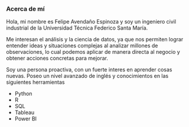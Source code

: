 ### Acerca de mí

Hola, mi nombre es Felipe Avendaño Espinoza y soy un ingeniero civil industrial de la Universidad Técnica Federico Santa María.

Me interesan el análisis y la ciencia de datos, ya que nos permiten lograr entender ideas y situaciones complejas al analizar millones de observaciones, lo cual podemos aplicar de manera directa al negocio y obtener acciones concretas para mejorar.

Soy una persona proactiva, con un fuerte interes en aprender cosas nuevas. Poseo un nivel avanzado de inglés y conocimientos en las siguientes herramientas

- Python
- R
- SQL
- Tableau
- Power BI


<!--
**FelipeAvendanoE/FelipeAvendanoE** is a ✨ _special_ ✨ repository because its `README.md` (this file) appears on your GitHub profile.

Here are some ideas to get you started:

- 🔭 I’m currently working on ...
- 🌱 I’m currently learning ...
- 👯 I’m looking to collaborate on ...
- 🤔 I’m looking for help with ...
- 💬 Ask me about ...
- 📫 How to reach me: ...
- 😄 Pronouns: ...
- ⚡ Fun fact: ...
-->
